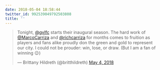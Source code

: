 ```yaml
---
date: 2018-05-04 18:58:44
twitter_id: 992539049792503808
title: ''
---
```


<blockquote class="twitter-tweet"><p lang="en" dir="ltr">Tonight, <a href="https://twitter.com/gvlfc?ref_src=twsrc%5Etfw">@gvlfc</a> starts their inaugural season. The hard work of <a href="https://twitter.com/MarcoCarriza?ref_src=twsrc%5Etfw">@MarcoCarriza</a> and <a href="https://twitter.com/richcarriza?ref_src=twsrc%5Etfw">@richcarriza</a> for months comes to fruition as players and fans alike proudly don the green and gold to represent our city. I could not be prouder: win, lose, or draw. (But I am a fan of winning 😉)</p>&mdash; Brittany Hildreth (@britthildreth) <a href="https://twitter.com/britthildreth/status/992530276441116672?ref_src=twsrc%5Etfw">May 4, 2018</a></blockquote>
<script async src="https://platform.twitter.com/widgets.js" charset="utf-8"></script>
